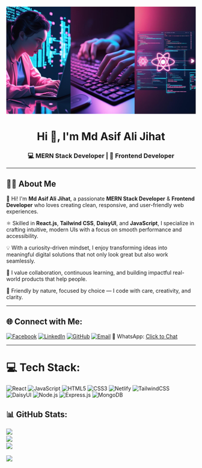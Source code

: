 <p align="center">
<img src="https://github.com/mdasifalijihat/mdasifalijihat/blob/main/img.jpg">
</p>
<h1 align="center">Hi 👋, I'm Md Asif Ali Jihat</h1>
<h3 align="center">💻 MERN Stack Developer | 🎨 Frontend Developer</h3>

--- 

## 🧑‍💻 About Me
👋 Hi! I'm **Md Asif Ali Jihat**, a passionate **MERN Stack Developer** & **Frontend Developer** who loves creating clean, responsive, and user-friendly web experiences.  

⚛️ Skilled in **React.js**, **Tailwind CSS**, **DaisyUI**, and **JavaScript**, I specialize in crafting intuitive, modern UIs with a focus on smooth performance and accessibility.  

💡 With a curiosity-driven mindset, I enjoy transforming ideas into meaningful digital solutions that not only look great but also work seamlessly.  

🤝 I value collaboration, continuous learning, and building impactful real-world products that help people.  

🌟 Friendly by nature, focused by choice — I code with care, creativity, and clarity.  

---

## 🌐 Connect with Me:
[![Facebook](https://img.shields.io/badge/Facebook-%231877F2.svg?style=for-the-badge&logo=Facebook&logoColor=white)](https://facebook.com/mdasifalijihat9) 
[![LinkedIn](https://img.shields.io/badge/LinkedIn-%230077B5.svg?style=for-the-badge&logo=linkedin&logoColor=white)](https://linkedin.com/in/md-asif-ali-jihat-976281217/) 
[![GitHub](https://img.shields.io/badge/GitHub-100000?style=for-the-badge&logo=github&logoColor=white)](https://github.com/mdasifalijihat)
[![Email](https://img.shields.io/badge/Email-D14836?style=for-the-badge&logo=gmail&logoColor=white)](mailto:mdasifalijihat@gmail.com)
📱 WhatsApp: [Click to Chat](https://wa.me/8801716673324)

---

# 💻 Tech Stack:
![React](https://img.shields.io/badge/React-20232A?style=for-the-badge&logo=react&logoColor=61DAFB)
![JavaScript](https://img.shields.io/badge/javascript-%23323330.svg?style=for-the-badge&logo=javascript&logoColor=%23F7DF1E) 
![HTML5](https://img.shields.io/badge/HTML5-E34F26?style=for-the-badge&logo=html5&logoColor=white)
![CSS3](https://img.shields.io/badge/CSS3-1572B6?style=for-the-badge&logo=css3&logoColor=white)
![Netlify](https://img.shields.io/badge/netlify-%23000000.svg?style=for-the-badge&logo=netlify&logoColor=#00C7B7) 
![TailwindCSS](https://img.shields.io/badge/tailwindcss-%2338B2AC.svg?style=for-the-badge&logo=tailwind-css&logoColor=white) 
![DaisyUI](https://img.shields.io/badge/daisyui-5A0EF8?style=for-the-badge&logo=daisyui&logoColor=white) 
![Node.js](https://img.shields.io/badge/Node.js-339933?style=for-the-badge&logo=nodedotjs&logoColor=white)
![Express.js](https://img.shields.io/badge/Express.js-000000?style=for-the-badge&logo=express&logoColor=white)
![MongoDB](https://img.shields.io/badge/MongoDB-%234ea94b.svg?style=for-the-badge&logo=mongodb&logoColor=white)


## 📊 GitHub Stats:
![](https://github-readme-stats.vercel.app/api?username=mdasifalijihat&theme=slateorange&hide_border=true&include_all_commits=true&count_private=false)<br/>
![](https://nirzak-streak-stats.vercel.app/?user=mdasifalijihat&theme=slateorange&hide_border=true)<br/>
![](https://github-readme-stats.vercel.app/api/top-langs/?username=mdasifalijihat&theme=slateorange&hide_border=true&layout=compact)


[![](https://visitcount.itsvg.in/api?id=mdasifalijihat&icon=0&color=0)](https://visitcount.itsvg.in)

<!-- Created with ❤️ by Md Asif Ali Jihat -->


